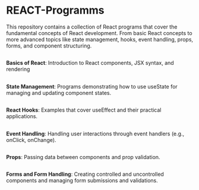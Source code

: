 # REACT-Programms

This repository contains a collection of React programs that cover the fundamental concepts of React development. From basic React concepts to more advanced topics like state management, hooks, event handling, props, forms, and component structuring.
## 
**Basics of React**:  Introduction to React components, JSX syntax, and rendering
##
**State Management**: Programs demonstrating how to use useState for managing and updating component states.  
##
**React Hooks**: Examples that cover useEffect and their practical applications.
##
**Event Handling**: Handling user interactions through event handlers (e.g., onClick, onChange).   
##
**Props**:  Passing data between components and prop validation.
##
**Forms and Form Handling**:  Creating controlled and uncontrolled components and managing form submissions and validations.
     
